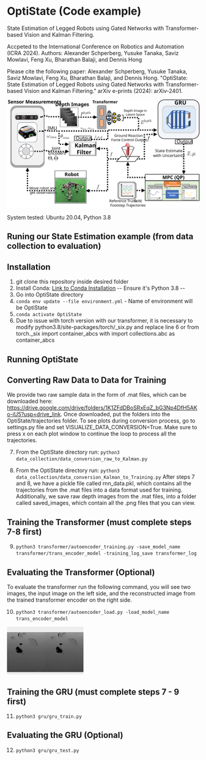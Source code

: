 # OptiState (Code example)
State Estimation of Legged Robots using Gated Networks
with Transformer-based Vision and Kalman Filtering.

Accpeted to the International Conference on Robotics and Automation (ICRA 2024). 
Authors: Alexander Schperberg, Yusuke Tanaka, Saviz Mowlavi, Feng Xu, Bharathan Balaji, and Dennis Hong

Please cite the following paper: Alexander Schperberg, Yusuke Tanaka, Saviz Mowlavi, Feng Xu, Bharathan Balaji, and Dennis Hong. "OptiState: State Estimation of Legged Robots using Gated Networks with Transformer-based Vision and Kalman Filtering." arXiv e-prints (2024): arXiv-2401.

![](flowchart.svg)

System tested: Ubuntu 20.04, Python 3.8
## Runing our State Estimation example (from data collection to evaluation)
## Installation
1. git clone this repository inside desired folder
2. Install Conda: [Link to Conda Installation](https://docs.conda.io/projects/conda/en/latest/user-guide/install/linux.html) -- Ensure it's Python 3.8 --
3. Go into OptiState directory
4. `conda env update --file environment.yml` - Name of environment will be OptiState
5. `conda activate OptiState`
6. Due to issue with torch version with our transformer, it is necessary to modify python3.8/site-packages/torch/_six.py and replace line 6 or from torch._six import container_abcs with import collections.abc as container_abcs
## Running OptiState 
## Converting Raw Data to Data for Training
We provide two raw sample data in the form of .mat files, which can be downloaded here: https://drive.google.com/drive/folders/1K1ZFdDBoSRxEqZ_bG3Np4DfH5AKo-iU5?usp=drive_link. 
Once downloaded, put the folders into the OptiState/trajectories folder.
To see plots during conversion process, go to settings.py file and set VISUALIZE_DATA_CONVERSION=True. Make sure to press x on each plot window to continue the loop to process all the trajectories.

7. From the OptiState directory run: `python3 data_collection/data_conversion_raw_to_Kalman.py`

8. From the OptiState directory run: `python3 data_collection/data_conversion_Kalman_to_Training.py`
After steps 7 and 8, we have a pickle file called rnn_data.pkl, which contains all the trajectories from the .mat files into a data format used for training. Additionally, we save raw depth images from the .mat files, into a folder called saved_images, which contain all the .png files that you can view.

## Training the Transformer (must complete steps 7-8 first)
9. `python3 transformer/autoencoder_training.py -save_model_name transformer/trans_encoder_model -training_log_save transformer_log`

## Evaluating the Transformer (Optional)
To evaluate the transformer run the following command, you will see two images, the input image on the left side, and the reconstructed image from the trained transformer encoder on the right side. 

10. `python3 transformer/autoencoder_load.py -load_model_name trans_encoder_model`

<img src="https://github.com/AlexS28/OptiState/blob/main/ezgif.com-video-to-gif.gif" width="200">

## Training the GRU (must complete steps 7 - 9 first)
11. `python3 gru/gru_train.py`

## Evaluating the GRU (Optional)
12. `python3 gru/gru_test.py`











